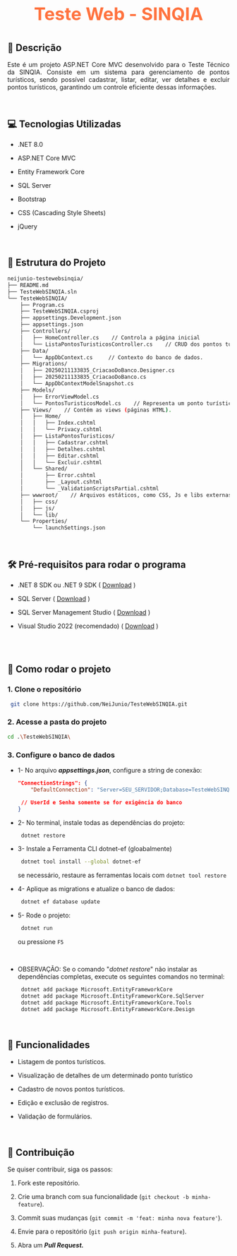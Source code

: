 # <p style="text-align: center; font-size: 40px; color:rgb(255, 114, 62);">Teste Web - SINQIA</p>

## 📝 Descrição
<p style="text-align: justify;">
Este é um projeto ASP.NET Core MVC desenvolvido para o Teste Técnico da SINQIA. Consiste em um sistema para gerenciamento de pontos turísticos, sendo possível cadastrar, listar, editar, ver detalhes e excluir pontos turísticos, garantindo um controle eficiente dessas informações.
</p>

<br>

## 💻 Tecnologias Utilizadas
- .NET 8.0

- ASP.NET Core MVC

- Entity Framework Core

- SQL Server

- Bootstrap

- CSS (Cascading Style Sheets)

- jQuery

<br>

## 📁 Estrutura do Projeto

```bash
neijunio-testewebsinqia/
├── README.md
├── TesteWebSINQIA.sln
└── TesteWebSINQIA/
    ├── Program.cs
    ├── TesteWebSINQIA.csproj
    ├── appsettings.Development.json
    ├── appsettings.json
    ├── Controllers/
    │   ├── HomeController.cs    // Controla a página inicial
    │   └── ListaPontosTuristicosController.cs    // CRUD dos pontos turísticos
    ├── Data/
    │   └── AppDbContext.cs     // Contexto do banco de dados.
    ├── Migrations/
    │   ├── 20250211133835_CriacaoDoBanco.Designer.cs
    │   ├── 20250211133835_CriacaoDoBanco.cs
    │   └── AppDbContextModelSnapshot.cs
    ├── Models/
    │   ├── ErrorViewModel.cs
    │   └── PontosTuristicosModel.cs    // Representa um ponto turístico.
    ├── Views/    // Contém as views (páginas HTML).
    │   ├── Home/
    │   │   ├── Index.cshtml
    │   │   └── Privacy.cshtml
    │   ├── ListaPontosTuristicos/
    │   │   ├── Cadastrar.cshtml
    │   │   ├── Detalhes.cshtml
    │   │   ├── Editar.cshtml
    │   │   └── Excluir.cshtml
    │   └── Shared/
    │       ├── Error.cshtml
    │       ├── _Layout.cshtml
    │       └── _ValidationScriptsPartial.cshtml
    ├── wwwroot/    // Arquivos estáticos, como CSS, Js e libs externas.
    │   ├── css/
    │   ├── js/
    │   └── lib/
    └── Properties/
        └── launchSettings.json
```

<br>

## 🛠️ Pré-requisitos para rodar o programa

- .NET 8 SDK ou .NET 9 SDK ( [Download](https://dotnet.microsoft.com/en-us/download) )

- SQL Server ( [Download](https://www.microsoft.com/pt-br/sql-server/sql-server-downloads) )

- SQL Server Management Studio ( [Download](https://learn.microsoft.com/en-us/sql/ssms/download-sql-server-management-studio-ssms?view=sql-server-ver16) )

- Visual Studio 2022 (recomendado) ( [Download](https://visualstudio.microsoft.com/pt-br/vs/community/) )

<br>
<br>

## 🚀 Como rodar o projeto

### 1. Clone o repositório
   ```bash
    git clone https://github.com/NeiJunio/TesteWebSINQIA.git
   ```

### 2. Acesse a pasta do projeto
   ```bash
   cd .\TesteWebSINQIA\
   ```

### 3. Configure o banco de dados
* 1-  No arquivo <strong><i>appsettings.json</i></strong>, configure a string de conexão:
   ```json
   "ConnectionStrings": {
       "DefaultConnection": "Server=SEU_SERVIDOR;Database=TesteWebSINQIA;User Id=SEU_USUARIO;Password=SUA_SENHA;Trusted_Connection=True;TrustServerCertificate=True;"

    // UserId e Senha somente se for exigência do banco
   }
   ```

* 2- No terminal, instale todas as dependências do projeto:
   ```bash
    dotnet restore
   ```

* 3- Instale a Ferramenta CLI dotnet-ef (gloabalmente)
   ```bash
    dotnet tool install --global dotnet-ef
   ```

    se necessário, restaure as ferramentas locais com  `dotnet tool restore`
    <br>
    <!-- <br> -->

* 4- Aplique as migrations e atualize o banco de dados:
   ```bash
    dotnet ef database update
   ```

* 5- Rode o projeto:
   ```bash
    dotnet run
   ```

    ou pressione  `F5`

<br>

* <p>OBSERVAÇÃO: Se o comando "<i>dotnet restore</i>" não instalar as dependências completas, execute os seguintes comandos no terminal:</p>
  
   ```sh
    dotnet add package Microsoft.EntityFrameworkCore
    dotnet add package Microsoft.EntityFrameworkCore.SqlServer
    dotnet add package Microsoft.EntityFrameworkCore.Tools
    dotnet add package Microsoft.EntityFrameworkCore.Design
   ```

<br>

## 🔧 Funcionalidades

* Listagem de pontos turísticos.

* Visualização de detalhes de um determinado ponto turístico

* Cadastro de novos pontos turísticos.

* Edição e exclusão de registros.

* Validação de formulários.

<br>

## 🤝 Contribuição

Se quiser contribuir, siga os passos:

1. Fork este repositório.

2. Crie uma branch com sua funcionalidade (`git checkout -b minha-feature`).

3. Commit suas mudanças (`git commit -m 'feat: minha nova feature'`).

4. Envie para o repositório (`git push origin minha-feature`).

5. Abra um <strong><i>Pull Request.</i></strong>
